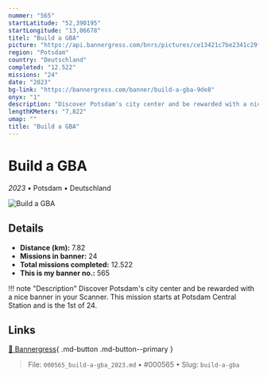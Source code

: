 ```yaml
---
nummer: "565"
startLatitude: "52,390195"
startLongitude: "13,06678"
titel: "Build a GBA"
picture: "https://api.bannergress.com/bnrs/pictures/ce13421c7be2341c29fea919a3770fe9"
region: "Potsdam"
country: "Deutschland"
completed: "12.522"
missions: "24"
date: "2023"
bg-link: "https://bannergress.com/banner/build-a-gba-9de8"
onyx: "1"
description: "Discover Potsdam's city center and be rewarded with a nice banner in your Scanner. \nThis mission starts at Potsdam Central Station and is the 1st of 24."
lengthKMeters: "7,822"
umap: ""
title: "Build a GBA"
---
```

# Build a GBA

*2023* • Potsdam • Deutschland

![Build a GBA](https://api.bannergress.com/bnrs/pictures/ce13421c7be2341c29fea919a3770fe9)

## Details
- **Distance (km):** 7.82
- **Missions in banner:** 24
- **Total missions completed:** 12.522
- **This is my banner no.:** 565


!!! note "Description"
    Discover Potsdam's city center and be rewarded with a nice banner in your Scanner. 
This mission starts at Potsdam Central Station and is the 1st of 24.



## Links
[🔗 Bannergress](https://bannergress.com/banner/build-a-gba-9de8){ .md-button .md-button--primary }



> File: `000565_build-a-gba_2023.md` • #000565 • Slug: `build-a-gba`
